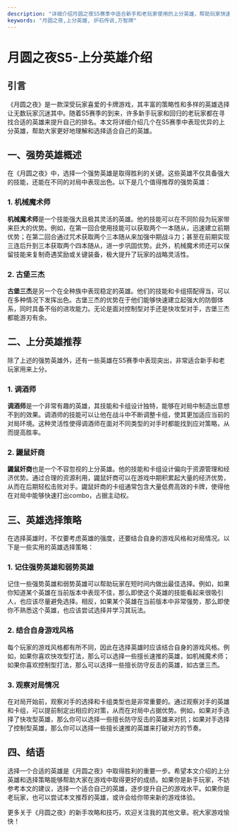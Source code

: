 ```yaml
---
description: "详细介绍月圆之夜S5赛季中适合新手和老玩家使用的上分英雄，帮助玩家快速掌握游戏策略。"
keywords: "月圆之夜,上分英雄, 炉石传说,万智牌"
---
```

# 月圆之夜S5-上分英雄介绍
## 引言
《月圆之夜》是一款深受玩家喜爱的卡牌游戏，其丰富的策略性和多样的英雄选择让无数玩家沉迷其中。随着S5赛季的到来，许多新手玩家和回归的老玩家都在寻找合适的英雄来提升自己的排名。本文将详细介绍几个在S5赛季中表现优异的上分英雄，帮助大家更好地理解和选择适合自己的英雄。

## 一、强势英雄概述
在《月圆之夜》中，选择一个强势英雄是取得胜利的关键。这些英雄不仅具备强大的技能，还能在不同的对局中表现出色。以下是几个值得推荐的强势英雄：

### 1. 机械魔术师
**机械魔术师**是一个技能强大且极其灵活的英雄。他的技能可以在不同阶段为玩家带来巨大的优势。例如，在第一回合使用技能可以获取两个一本随从，迅速建立前期优势；在第二回合通过咒术获取两个三本随从来加强中期战斗力；甚至在前期实现三连后升到三本获取两个四本随从，进一步巩固优势。此外，机械魔术师还可以保留技能来复制奇遇奖励或关键装备，极大提升了玩家的战略灵活性。

### 2. 古堡三杰
**古堡三杰**是另一个在全种族中表现稳定的英雄。他们的技能和卡组搭配得当，可以在多种情况下发挥出色。古堡三杰的优势在于他们能够快速建立起强大的防御体系，同时具备不俗的进攻能力。无论是面对控制型对手还是快攻型对手，古堡三杰都能游刃有余。

## 二、上分英雄推荐
除了上述的强势英雄外，还有一些英雄在S5赛季中表现突出，非常适合新手和老玩家用来上分。

### 1. 调酒师
**调酒师**是一个非常有趣的英雄，其技能和卡组设计独特，能够在对局中制造出意想不到的效果。调酒师的技能可以让他在战斗中不断调整卡组，使其更加适应当前的对局环境。这种灵活性使得调酒师在面对不同类型的对手时都能找到应对策略，从而提高胜率。

### 2. 鼹鼠奸商
**鼹鼠奸商**也是一个不容忽视的上分英雄。他的技能和卡组设计偏向于资源管理和经济优势。通过合理的资源利用，鼹鼠奸商可以在游戏中期积累起大量的经济优势，从而在后期轻松击败对手。鼹鼠奸商的卡组通常包含大量低费高效的卡牌，使得他在对局中能够快速打出combo，占据主动权。

## 三、英雄选择策略
在选择英雄时，不仅要考虑英雄的强度，还要结合自身的游戏风格和对局情况。以下是一些实用的英雄选择策略：

### 1. 记住强势英雄和弱势英雄
记住一些强势英雄和弱势英雄可以帮助玩家在短时间内做出最佳选择。例如，如果你知道某个英雄在当前版本中表现不佳，那么即使这个英雄的技能看起来很吸引人，也应该尽量避免选择。相反，如果某个英雄在当前版本中非常强势，那么即使你不熟悉这个英雄，也应该尝试选择并学习其玩法。

### 2. 结合自身游戏风格
每个玩家的游戏风格都有所不同，因此在选择英雄时应该结合自身的游戏风格。例如，如果你喜欢快攻型打法，那么可以选择一些擅长速推的英雄，如机械魔术师；如果你喜欢控制型打法，那么可以选择一些擅长防守反击的英雄，如古堡三杰。

### 3. 观察对局情况
在对局开始前，观察对手的选择和卡组类型也是非常重要的。通过观察对手的英雄和卡组，可以提前制定出相应的对策，从而在对局中占据优势。例如，如果对手选择了快攻型英雄，那么你可以选择一些擅长防守反击的英雄来对抗；如果对手选择了控制型英雄，那么你可以选择一些擅长速推的英雄来打破对方的节奏。

## 四、结语
选择一个合适的英雄是《月圆之夜》中取得胜利的重要一步。希望本文介绍的上分英雄和选择策略能够帮助大家在游戏中取得更好的成绩。如果你是新手玩家，不妨参考本文的建议，选择一个适合自己的英雄，逐步提升自己的游戏水平。如果你是老玩家，也可以尝试本文推荐的英雄，或许会给你带来新的游戏体验。

更多关于《月圆之夜》的新手攻略和技巧，欢迎关注我的其他文章。祝大家游戏愉快！
